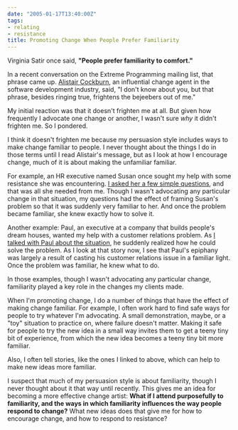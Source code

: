 ```yaml
---
date: "2005-01-17T13:40:00Z"
tags:
- relating
- resistance
title: Promoting Change When People Prefer Familiarity
---
```


<p>Virginia Satir once said, <strong>"People prefer familiarity to comfort."</strong>
</p>
<p>In a recent conversation on the Extreme Programming mailing list, that phrase came up.  <a href="http://alistair.cockburn.us/">Alistair Cockburn</a>, an influential change agent in the software development industry, said, "I don't know about you, but that phrase, besides ringing true, frightens the bejeebers out of me."</p>
<p>My initial reaction was that it doesn't frighten me at all.  But given how frequently I advocate one change or another, I wasn't sure <em>why</em> it didn't frighten me.  So I pondered.</p>
<p>I think it doesn't frighten me because my persuasion style includes ways to make change familiar to people.  I never thought about the things I do in those terms until I read Alistair's message, but as I look at how I encourage change, much of it is about making the unfamiliar familiar.</p>
<p>For example, an HR executive named Susan once sought my help with some resistance she was encountering.  <a href="http://www.dhemery.com/cwd/2003/12/a_story_of_resistance_resolved.html">I asked her a few simple questions</a>, and that was all she needed from me.  Though I wasn't advocating any particular change in that situation, my questions had the effect of framing Susan's problem so that it was suddenly very familiar to her.  And once the problem became familiar, she knew exactly how to solve it.</p>
<p>Another example:  Paul, an executive at a company that builds people's dream houses, wanted my help with a customer relations problem.  As <a href="http://www.dhemery.com/cwd/2003/05/after_all_weve_done_for_them.html">I talked with Paul about the situation</a>, he suddenly realized how he could solve the problem.  As I look at that story now, I see that Paul's epiphany was largely a result of casting his customer relations issue in a familiar light.  Once the problem was familiar, he knew what to do.</p>
<p>In those examples, though I wasn't advocating any particular change, familiarity played a key role in the changes my clients made.</p>
<p>When I'm promoting change, I do a number of things that have the effect of making change familiar.  For example, I often work hard to find safe ways for people to try whatever I'm advocating.  A small demonstration, maybe, or a "toy" situation to practice on, where failure doesn't matter.  Making it safe for people to try the new idea in a small way invites them to get a teeny tiny bit of experience, from which the new idea becomes a teeny tiny bit more familiar.</p>
<p>Also, I often tell stories, like the ones I linked to above, which can help to make new ideas more familiar.</p>
<p>I suspect that much of my persuasion style is about familiarity, though I never thought about it that way until recently.  This gives me an idea for becoming a more effective change artist:  <strong>What if I attend purposefully to familiarity, and the ways in which familiarity influences the way people respond to change?</strong>  What new ideas does that give me for how to encourage change, and how to respond to resistance?</p>
